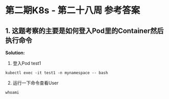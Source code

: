 # 第二期K8s - 第二十八周 参考答案

## 1. 这题考察的主要是如何登入Pod里的Container然后执行命令

**Solution:**
1. 登入Pod test1
```
kubectl exec -it test1 -n mynamespace -- bash
```
2. 运行一下命令查看User
```
whoami
```
